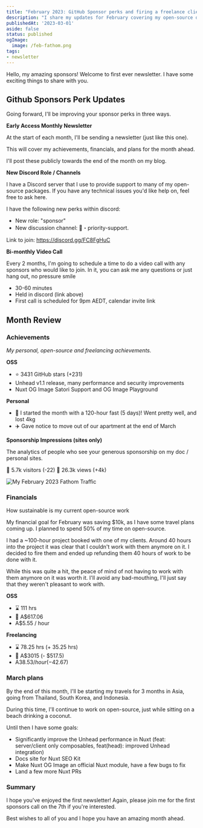 ```yaml
---
title: "February 2023: GitHub Sponsor perks and firing a freelance client"
description: "I share my updates for February covering my open-source development, financials and personal updates."
publishedAt: '2023-03-01'
aside: false
status: published
ogImage:
  image: /feb-fathom.png
tags:
- newsletter
---
```


Hello, my amazing sponsors! Welcome to first ever newsletter. I have some exciting things to share with you.

## Github Sponsors Perk Updates

Going forward, I'll be improving your sponsor perks in three ways.

**Early Access Monthly Newsletter**

At the start of each month, I'll be sending a newsletter (just like this one).

This will cover my achievements, financials, and plans for the month ahead.

I'll post these publicly towards the end of the month on my blog.

**New Discord Role / Channels**

I have a Discord server that I use to provide support to many of my open-source packages. If you have any technical issues you'd like help on, feel free to ask here.

I have the following new perks within discord:

- New role: "sponsor"
- New discussion channel: 💎・priority-support.

Link to join: https://discord.gg/FC8FgHuC

**Bi-monthly Video Call**

Every 2 months, I'm going to schedule a time to do a video call with any sponsors who would like to join. In it, you can ask me any questions or just hang out, no pressure smile

- 30-60 minutes
- Held in discord (link above)
- First call is scheduled for 9pm AEDT, calendar invite link

## Month Review

### Achievements

_My personal, open-source and freelancing achievements._

**OSS**

- ⭐ 3431 GitHub stars (+231)
- Unhead v1.1 release, many performance and security improvements
- Nuxt OG Image Satori Support and OG Image Playground

**Personal**

- 🍴 I started the month with a 120-hour fast (5 days)! Went pretty well, and lost 4kg
- ✈️ Gave notice to move out of our apartment at the end of March

**Sponsorship Impressions (sites only)**

The analytics of people who see your generous sponsorship on my doc / personal sites.

👨 5.7k visitors (-22)
👀 26.3k views (+4k)

<Image src="/feb-fathom.png" alt="My February 2023 Fathom Traffic" />

### Financials

How sustainable is my current open-source work

My financial goal for February was saving $10k, as I have some travel plans coming up. I planned to spend 50% of my time on open-source.

I had a ~100-hour project booked with one of my clients. Around 40 hours into the project it was clear that I couldn't work with them anymore on it. I decided to fire them and ended up refunding them 40 hours of work to be done with it.

While this was quite a hit, the peace of mind of not having to work with them anymore on it was worth it. I'll avoid any bad-mouthing, I'll just say that they weren't pleasant to work with.

**OSS**

- ⌛ 111 hrs
- 💸 A$617.06
- A$5.55 / hour

**Freelancing**

- ⌛ 78.25 hrs (+ 35.25 hrs)
- 💸 A$3015 (- $517.5)
- A$38.53 / hour (-$42.67)

### March plans

By the end of this month, I'll be starting my travels for 3 months in Asia, going from Thailand, South Korea, and Indonesia.

During this time, I'll continue to work on open-source, just while sitting on a beach drinking a coconut.

Until then I have some goals:

- Significantly improve the Unhead performance in Nuxt (feat: server/client only composables, feat(head): improved Unhead integration)
- Docs site for Nuxt SEO Kit
- Make Nuxt OG Image an official Nuxt module, have a few bugs to fix
- Land a few more Nuxt PRs

### Summary

I hope you've enjoyed the first newsletter! Again, please join me for the first sponsors call on the 7th if you're interested.

Best wishes to all of you and I hope you have an amazing month ahead.

